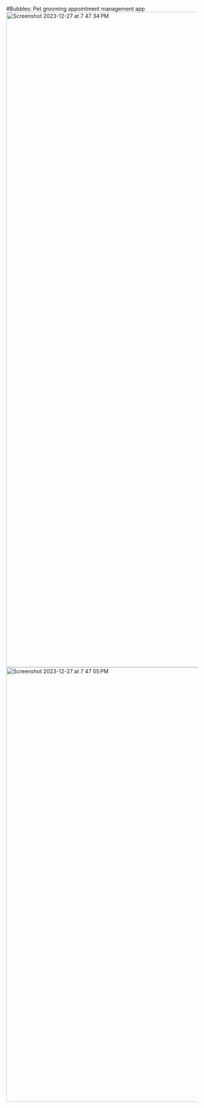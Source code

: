 #Bubbles: Pet grooming appointment management app
<img width="1727" alt="Screenshot 2023-12-27 at 7 47 34 PM" src="https://github.com/jessie-pastan/bubbles-mob/assets/116131795/5edbaa9e-6ec8-4ec6-b6a9-83c2f0d010ad">
<img width="1145" alt="Screenshot 2023-12-27 at 7 47 05 PM" src="https://github.com/jessie-pastan/bubbles-mob/assets/116131795/f39fc26f-4c28-4dfa-9c6e-cc16516c5be9">
